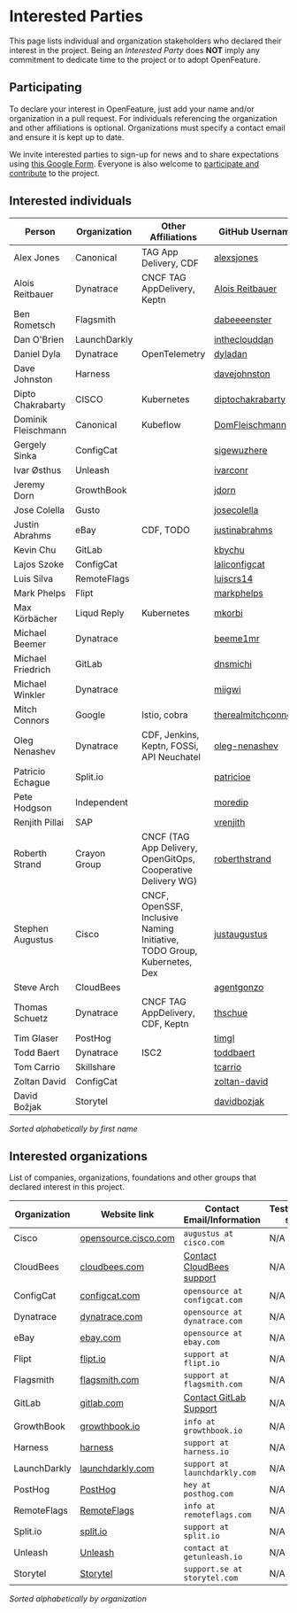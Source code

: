 # Interested Parties

This page lists individual and organization stakeholders who declared their interest in the project.
Being an _Interested Party_ does **NOT** imply any commitment to dedicate time to the project or to adopt OpenFeature.

## Participating

To declare your interest in OpenFeature, just add your name and/or organization
in a pull request. For individuals referencing the organization and other
affiliations is optional. Organizations must specify a contact email and ensure
it is kept up to date.

We invite interested parties to sign-up for news and to share expectations using [this Google Form](https://docs.google.com/forms/d/e/1FAIpQLSfRG8Ldun3HmcUsZCFMMORKyafjEUUKDYz5X-Zv8ZFCgbwlXA/viewform).
Everyone is also welcome to [participate and contribute](https://openfeature.dev/home/participate/) to the project.

## Interested individuals

| Person            | Organization | Other Affiliations                                                      | GitHub Username                                               | Gitlab Username                                   |
| ----------------- | ------------ | ----------------------------------------------------------------------- | ------------------------------------------------------------- | ------------------------------------------------- |
| Alex Jones        | Canonical    | TAG App Delivery, CDF                                                   | [alexsjones](https://github.com/AlexsJones)                   | N/A                                               |
| Alois Reitbauer   | Dynatrace    | CNCF TAG AppDelivery, Keptn                                             | [Alois Reitbauer](https://github.com/AloisReitbauer)          | N/A                                               |
| Ben Rometsch      | Flagsmith    |                                                                         | [dabeeeenster](https://github.com/dabeeeenster)               | [dabeeeenster](https://gitlab.com/dabeeeenster)   |
| Dan O'Brien       | LaunchDarkly |                                                                         | [intheclouddan](https://github.com/intheclouddan)             | N/A                                               |
| Daniel Dyla       | Dynatrace    | OpenTelemetry                                                           | [dyladan](https://github.com/dyladan)                         | N/A                                               |
| Dave Johnston     | Harness      |                                                                         | [davejohnston](https://github.com/davejohnston)               | N/A                                               |
| Dipto Chakrabarty | CISCO        | Kubernetes                                                              | [diptochakrabarty](https://github.com/DiptoChakrabarty)       | N/A                                               |
| Dominik Fleischmann | Canonical  | Kubeflow                                                                | [DomFleischmann](https://github.com/DomFleischmann)           | N/A                                               |
| Gergely Sinka     | ConfigCat    |                                                                         | [sigewuzhere](https://github.com/sigewuzhere)                 | N/A                                               |
| Ivar Østhus       | Unleash      |                                                                         | [ivarconr](https://github.com/ivarconr)                       |                                                   |
| Jeremy Dorn       | GrowthBook   |                                                                         | [jdorn](https://github.com/jdorn)                             | N/A                                               |
| Jose Colella      | Gusto        |                                                                         | [josecolella](https://github.com/josecolella)                 | N/A                                               |
| Justin Abrahms    | eBay         | CDF, TODO                                                               | [justinabrahms](https://github.com/justinabrahms)             | [justinabrahms](https://gitlab.com/justinabrahms) |
| Kevin Chu         | GitLab       |                                                                         | [kbychu](https://github.com/kbychu)                           | [kbychu](https://gitlab.com/kbychu)               |
| Lajos Szoke       | ConfigCat    |                                                                         | [laliconfigcat](https://github.com/laliconfigcat)             | N/A                                               |
| Luis Silva        | RemoteFlags  |                                                                         | [luiscrs14](https://github.com/luiscrs14)                     | N/A                                               |
| Mark Phelps       | Flipt        |                                                                         | [markphelps](https://github.com/markphelps)                   | N/A                                               |
| Max Körbächer     | Liqud Reply  | Kubernetes                                                              | [mkorbi](https://github.com/mkorbi)                           | N/A                                               |
| Michael Beemer    | Dynatrace    |                                                                         | [beeme1mr](https://github.com/beeme1mr)                       | [beeme1mr](https://gitlab.com/beeme1mr)           |
| Michael Friedrich | GitLab       |                                                                         | [dnsmichi](https://github.com/dnsmichi)                       | [dnsmichi](https://gitlab.com/dnsmichi)           |
| Michael Winkler   | Dynatrace    |                                                                         | [miigwi](https://github.com/miigwi)                           | N/A                                               |
| Mitch Connors     | Google       | Istio, cobra                                                            | [therealmitchconnors](https://github.com/therealmitchconnors) | N/A                                               |
| Oleg Nenashev     | Dynatrace    | CDF, Jenkins, Keptn, FOSSi, API Neuchatel                               | [oleg-nenashev](https://github.com/oleg-nenashev)             | [oleg-nenashev](https://gitlab.com/oleg-nenashev) |
| Patricio Echague  | Split.io     |                                                                         | [patricioe](https://github.com/patricioe)                     | N/A                                               |
| Pete Hodgson      | Independent  |                                                                         | [moredip](https://github.com/moredip)                         | N/A                                               |
| Renjith Pillai    | SAP          |                                                                         | [vrenjith](https://github.com/vrenjith)                       | N/A                                               |
| Roberth Strand    | Crayon Group | CNCF (TAG App Delivery, OpenGitOps, Cooperative Delivery WG)            | [roberthstrand](https://github.com/roberthstrand)             | N/A                                               |
| Stephen Augustus  | Cisco        | CNCF, OpenSSF, Inclusive Naming Initiative, TODO Group, Kubernetes, Dex | [justaugustus](https://github.com/justaugustus)               | [justaugustus](https://gitlab.com/justaugustus)   |
| Steve Arch        | CloudBees    |                                                                         | [agentgonzo](https://github.com/agentgonzo)                   | N/A                                               |
| Thomas Schuetz    | Dynatrace    | CNCF TAG AppDelivery, CDF, Keptn                                        | [thschue](https://github.com/thschue)                         | N/A                                               |
| Tim Glaser        | PostHog   |                                                                         | [timgl](https://github.com/timgl)                         | N/A           |
| Todd Baert        | Dynatrace    | ISC2                                                                    | [toddbaert](https://github.com/toddbaert)                     | N/A                                               |
| Tom Carrio        | Skillshare   |                                                                         | [tcarrio](https://github.com/tcarrio)                         | [tcarrio](https://gitlab.com/tcarrio)             |
| Zoltan David      | ConfigCat    |                                                                         | [zoltan-david](https://github.com/zoltan-david)               | N/A                                               |
| David Božjak      | Storytel    |                                                                         | [davidbozjak](https://github.com/davidbozjak)               | N/A                                               |

_Sorted alphabetically by first name_

## Interested organizations

List of companies, organizations, foundations and other groups that declared interest in this project.

| Organization | Website link                                                           | Contact Email/Information                                                                     | Testimonial/case study link |
| ------------ | ---------------------------------------------------------------------- | --------------------------------------------------------------------------------------------- | --------------------------- |
| Cisco        | [opensource.cisco.com](https://opensource.cisco.com/)                  | `augustus at cisco.com`                                                                       | N/A                         |
| CloudBees    | [cloudbees.com](https://www.cloudbees.com/products/feature-management) | [Contact CloudBees support](https://www.cloudbees.com/products/feature-management/contact-us) | N/A                         |
| ConfigCat    | [configcat.com](https://configcat.com/)                                | `opensource at configcat.com`                                                                 | N/A                         |
| Dynatrace    | [dynatrace.com](https://www.dynatrace.com/)                            | `opensource at dynatrace.com`                                                                 | N/A                         |
| eBay         | [ebay.com](https://ebay.com)                                           | `opensource at ebay.com`                                                                      | N/A                         |
| Flipt        | [flipt.io](https://flipt.io/)                                          | `support at flipt.io`                                                                         | N/A                         |
| Flagsmith    | [flagsmith.com](https://flagsmith.com/)                                | `support at flagsmith.com`                                                                    | N/A                         |
| GitLab       | [gitlab.com](https://gitlab.com/)                                      | [Contact GitLab Support](https://about.gitlab.com/support/#contact-support)                   | N/A                         |
| GrowthBook   | [growthbook.io](https://www.growthbook.io)                             | `info at growthbook.io`                                                                       | N/A                         |
| Harness      | [harness](https://harness.io/)                                         | `support at harness.io`                                                                       | N/A                         |
| LaunchDarkly | [launchdarkly.com](https://launchdarkly.com)                           | `support at launchdarkly.com`                                                                 | N/A                         |
| PostHog      | [PostHog](https://www.posthog.com/)                                    | `hey at posthog.com`                                                                          | N/A                         |
| RemoteFlags  | [RemoteFlags](https://remoteflags.com/)                                | `info at remoteflags.com`                                                                     | N/A                         |
| Split.io     | [split.io](https://split.io/)                                          | `support at split.io`                                                                         | N/A                         |
| Unleash      | [Unleash](https://www.getunleash.io/)                                  | `contact at getunleash.io`                                                                    | N/A                         |
| Storytel      | [Storytel](https://www.storytel.com)                                  | `support.se at storytel.com`                                                                    | N/A                         |


_Sorted alphabetically by organization_
